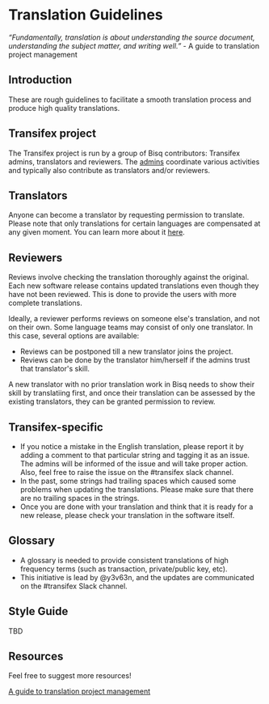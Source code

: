 # Translation Guidelines

*“Fundamentally, translation is about understanding the source document, understanding the subject matter, and writing well.”* 
                                                                                 - A guide to translation project management

## Introduction
These are rough guidelines to facilitate a smooth translation process and produce high quality translations.

## Transifex project
The Transifex project is run by a group of Bisq contributors: Transifex admins, translators and reviewers. The [admins](transifexadmin.md) coordinate various activities and typically also contribute as translators and/or reviewers.

## Translators
Anyone can become a translator by requesting permission to translate. Please note that only translations for certain languages are compensated at any given moment. You can learn more about it [here](translatordocumentation.md).

## Reviewers
Reviews involve checking the translation thoroughly against the original. Each new software release contains updated translations even though they have not been reviewed. This is done to provide the users with more complete translations.

Ideally, a reviewer performs reviews on someone else's translation, and not on their own. Some language teams may consist of only one translator. In this case, several options are available:
- Reviews can be postponed till a new translator joins the project.
- Reviews can be done by the translator him/herself if the admins trust that translator's skill.

A new translator with no prior translation work in Bisq needs to show their skill by translatiing first, and once their translation can be assessed by the existing translators, they can be granted permission to review.

## Transifex-specific
- If you notice a mistake in the English translation, please report it by adding a comment to that particular string and tagging it as an issue. The admins will be informed of the issue and will take proper action. Also, feel free to raise the issue on the #transifex slack channel.
- In the past, some strings had trailing spaces which caused some problems when updating the translations. Please make sure that there are no trailing spaces in the strings.
- Once you are done with your translation and think that it is ready for a new release, please check your translation in the software itself.

## Glossary
- A glossary is needed to provide consistent translations of high frequency terms (such as transaction, private/public key, etc). 
- This initiative is lead by @y3v63n, and the updates are communicated on the #transifex Slack channel.

## Style Guide
TBD 

## Resources
Feel free to suggest more resources!

[A guide to translation project management](https://courses.comet.ucar.edu/pluginfile.php/27060/mod_resource/content/12/GuideToTranslationManagement_V1a_02102017_final.pdf)

